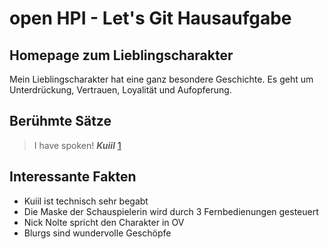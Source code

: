 # open HPI - Let's Git Hausaufgabe
## Homepage zum Lieblingscharakter

Mein Lieblingscharakter hat eine ganz besondere Geschichte. Es geht um Unterdrückung, Vertrauen, Loyalität und Aufopferung.

## Berühmte Sätze
> I have spoken!
***Kuiil*** [1](https://en.wikipedia.org/wiki/Kuiil)

## Interessante Fakten
* Kuiil ist technisch sehr begabt
* Die Maske der Schauspielerin wird durch 3 Fernbedienungen gesteuert
* Nick Nolte spricht den Charakter in OV
* Blurgs sind wundervolle Geschöpfe